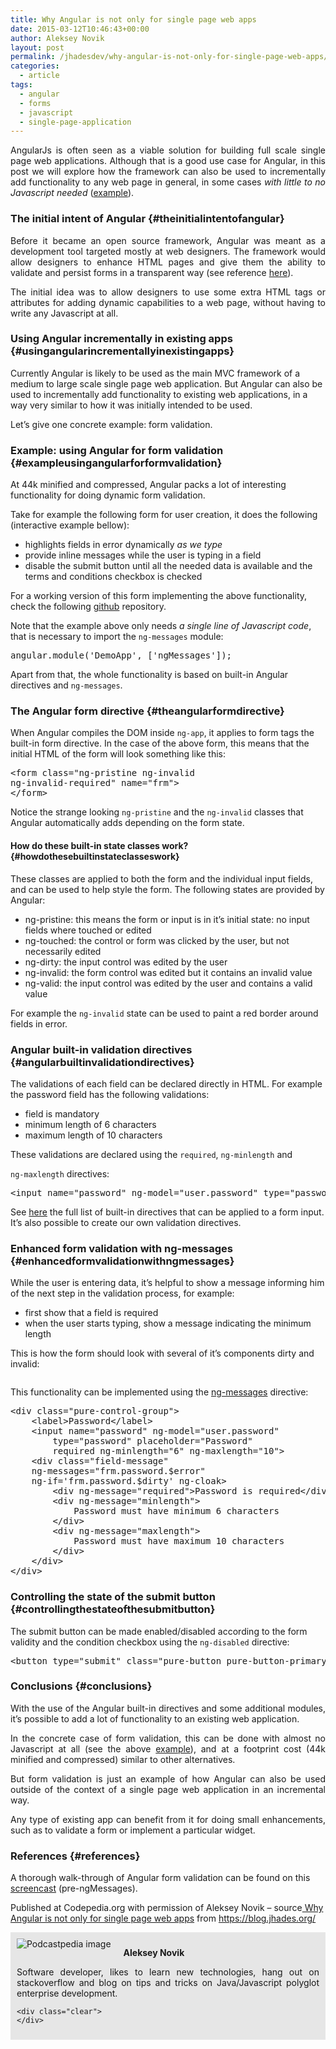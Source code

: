 ```yaml
---
title: Why Angular is not only for single page web apps
date: 2015-03-12T10:46:43+00:00
author: Aleksey Novik
layout: post
permalink: /jhadesdev/why-angular-is-not-only-for-single-page-web-apps/
categories:
  - article
tags:
  - angular
  - forms
  - javascript
  - single-page-application
---
```

<p style="text-align: justify;">
  AngularJs is often seen as a viable solution for building full scale single page web applications. Although that is a good use case for Angular, in this post we will explore how the framework can also be used to incrementally add functionality to any web page in general, in some cases <em>with little to no Javascript needed</em> (<a href="https://jsfiddle.net/jhadesdev/yfLqfzLw/2/">example</a>).<!--more-->
</p>

### The initial intent of Angular {#theinitialintentofangular}

<p style="text-align: justify;">
  Before it became an open source framework, Angular was meant as a development tool targeted mostly at web designers. The framework would allow designers to enhance HTML pages and give them the ability to validate and persist forms in a transparent way (see reference <a href="https://devchat.tv/adventures-in-angular/001-aia-the-birth-of-angular-1">here</a>).
</p>

<p style="text-align: justify;">
  The initial idea was to allow designers to use some extra HTML tags or attributes for adding dynamic capabilities to a web page, without having to write any Javascript at all.
</p>

### Using Angular incrementally in existing apps {#usingangularincrementallyinexistingapps}

Currently Angular is likely to be used as the main MVC framework of a medium to large scale single page web application. But Angular can also be used to incrementally add functionality to existing web applications, in a way very similar to how it was initially intended to be used.

Let&#8217;s give one concrete example: form validation.

### Example: using Angular for form validation {#exampleusingangularforformvalidation}

At 44k minified and compressed, Angular packs a lot of interesting functionality for doing dynamic form validation.

Take for example the following form for user creation, it does the following (interactive example bellow):

  * highlights fields in error dynamically _as we type_
  * provide inline messages while the user is typing in a field
  * disable the submit button until all the needed data is available and the terms and conditions checkbox is checked

For a working version of this form implementing the above functionality, check the following [github](https://github.com/jhades/blog.jhades.org/tree/master/angular-not-only-spa) repository.

Note that the example above only needs _a single line of Javascript code_, that is necessary to import the `ng-messages` module:

<pre class="lang:js decode:true ">angular.module('DemoApp', ['ngMessages']);</pre>

Apart from that, the whole functionality is based on built-in Angular directives and `ng-messages`.

### The Angular form directive {#theangularformdirective}

When Angular compiles the DOM inside `ng-app`, it applies to form tags the built-in form directive. In the case of the above form, this means that the initial HTML of the form will look something like this:

<pre class="lang:js decode:true">&lt;form class="ng-pristine ng-invalid
ng-invalid-required" name="frm"&gt;
&lt;/form&gt;</pre>

Notice the strange looking `ng-pristine` and the `ng-invalid` classes that Angular automatically adds depending on the form state.

#### How do these built-in state classes work? {#howdothesebuiltinstateclasseswork}

These classes are applied to both the form and the individual input fields, and can be used to help style the form. The following states are provided by Angular:

  * ng-pristine: this means the form or input is in it&#8217;s initial state: no input fields where touched or edited
  * ng-touched: the control or form was clicked by the user, but not necessarily edited
  * ng-dirty: the input control was edited by the user
  * ng-invalid: the form control was edited but it contains an invalid value
  * ng-valid: the input control was edited by the user and contains a valid value

For example the `ng-invalid` state can be used to paint a red border around fields in error.

### Angular built-in validation directives {#angularbuiltinvalidationdirectives}

The validations of each field can be declared directly in HTML. For example the password field has the following validations:

  * field is mandatory
  * minimum length of 6 characters
  * maximum length of 10 characters

These validations are declared using the `required`, `ng-minlength` and

`ng-maxlength` directives:

<pre class="lang:js decode:true">&lt;input name="password" ng-model="user.password" type="password"  placeholder="Password" required ng-minlength="6" ng-maxlength="10"&gt;</pre>

See [here](https://docs.angularjs.org/api/ng/directive/input) the full list of built-in directives that can be applied to a form input. It&#8217;s also possible to create our own validation directives.

### Enhanced form validation with ng-messages {#enhancedformvalidationwithngmessages}

While the user is entering data, it&#8217;s helpful to show a message informing him of the next step in the validation process, for example:

  * first show that a field is required
  * when the user starts typing, show a message indicating the minimum length

This is how the form should look with several of it&#8217;s components dirty and invalid:

<div>
  <img src="https://d2huq83j2o5dyd.cloudfront.net/angular-not-only-spa/invalid.png" alt="" />
</div>

This functionality can be implemented using the [ng-messages](https://docs.angularjs.org/api/ngMessages/directive/ngMessages) directive:

<pre class="lang:xhtml decode:true ">&lt;div class="pure-control-group"&gt;
    &lt;label&gt;Password&lt;/label&gt;
    &lt;input name="password" ng-model="user.password"
        type="password" placeholder="Password"
        required ng-minlength="6" ng-maxlength="10"&gt;
    &lt;div class="field-message"
    ng-messages="frm.password.$error"
    ng-if='frm.password.$dirty' ng-cloak&gt;
        &lt;div ng-message="required"&gt;Password is required&lt;/div&gt;
        &lt;div ng-message="minlength"&gt;
            Password must have minimum 6 characters
        &lt;/div&gt;
        &lt;div ng-message="maxlength"&gt;
            Password must have maximum 10 characters
        &lt;/div&gt;
    &lt;/div&gt;
&lt;/div&gt;</pre>

### Controlling the state of the submit button {#controllingthestateofthesubmitbutton}

The submit button can be made enabled/disabled according to the form validity and the condition checkbox using the `ng-disabled` directive:

<pre class="lang:js decode:true">&lt;button type="submit" class="pure-button pure-button-primary" ng-disabled="frm.$invalid || !conditions"&gt;Submit&lt;/button&gt;</pre>

### Conclusions {#conclusions}

<p style="text-align: justify;">
  With the use of the Angular built-in directives and some additional modules, it&#8217;s possible to add a lot of functionality to an existing web application.
</p>

<p style="text-align: justify;">
  In the concrete case of form validation, this can be done with almost no Javascript at all (see the above <a href="https://github.com/jhades/blog.jhades.org/tree/master/angular-not-only-spa">example</a>), and at a footprint cost (44k minified and compressed) similar to other alternatives.
</p>

<p style="text-align: justify;">
  But form validation is just an example of how Angular can also be used outside of the context of a single page web application in an incremental way.
</p>

<p style="text-align: justify;">
  Any type of existing app can benefit from it for doing small enhancements, such as to validate a form or implement a particular widget.
</p>

### References {#references}

A thorough walk-through of Angular form validation can be found on this [screencast](https://www.youtube.com/watch?v=t6XUPVmlYbY) (pre-ngMessages).

<p class="note_normal">
  Published at Codepedia.org with permission of Aleksey Novik – source<a title="https://blog.jhades.org/why-angular-is-not-only-for-single-page-web-apps/" href="https://blog.jhades.org/why-angular-is-not-only-for-single-page-web-apps/"> Why Angular is not only for single page web apps</a> from <a title="https://blog.jhades.org/" href="https://blog.jhades.org/" target="_blank">https://blog.jhades.org/</a>
</p>

<div id="about_author" style="background-color: #e6e6e6; padding: 10px;">
  <img id="author_portrait" style="float: left; margin-right: 20px;" src="https://lh6.googleusercontent.com/-nJLCOBcwQyQ/U3PTSOfhw_I/AAAAAAAAABI/w21JxlhW4lo/s498-no/my-blog-53.jpg" alt="Podcastpedia image" />

  <p id="about_author_header">
    <strong>Aleksey Novik</strong>
  </p>

  <div id="author_details" style="text-align: justify;">
    Software developer, likes to learn new technologies, hang out on stackoverflow and blog on tips and tricks on Java/Javascript polyglot enterprise development.
  </div>

  <div id="follow_social" style="clear: both;">
    <div id="social_logos">
      <a class="icon-earth" href="https://blog.jhades.org/" target="_blank"> </a> <a class="icon-googleplus" href="https://plus.google.com/113901291479894108481/posts" target="_blank"> </a> <a class="icon-twitter" href="https://twitter.com/JhadesDev" target="_blank"> </a> <a class="icon-github" href="https://github.com/jhades" target="_blank"> </a>
    </div>

    <div class="clear">
    </div>
  </div>
</div>

